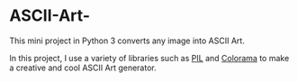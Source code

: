 # ASCII-Art-

This mini project in Python 3 converts any image into ASCII Art.

In this project, I use a variety of libraries such as <a href="https://github.com/python-pillow/Pillow">PIL</a> and <a href="https://pypi.org/project/colorama/">Colorama</a> to make a creative and cool ASCII Art generator.
